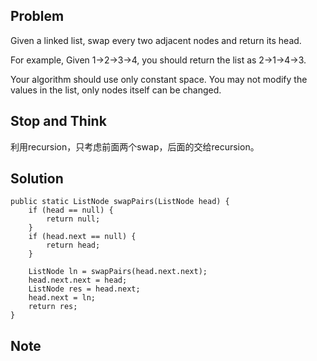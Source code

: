 ## Problem

Given a linked list, swap every two adjacent nodes and return its head.

For example,
Given 1->2->3->4, you should return the list as 2->1->4->3.

Your algorithm should use only constant space. You may not modify the values in the list, only nodes itself can be changed.

## Stop and Think


利用recursion，只考虑前面两个swap，后面的交给recursion。


## Solution

    public static ListNode swapPairs(ListNode head) {
        if (head == null) {
        	return null;
        }
        if (head.next == null) {
        	return head;
        }

        ListNode ln = swapPairs(head.next.next);
        head.next.next = head;
        ListNode res = head.next;
        head.next = ln;
        return res;
    }

## Note
